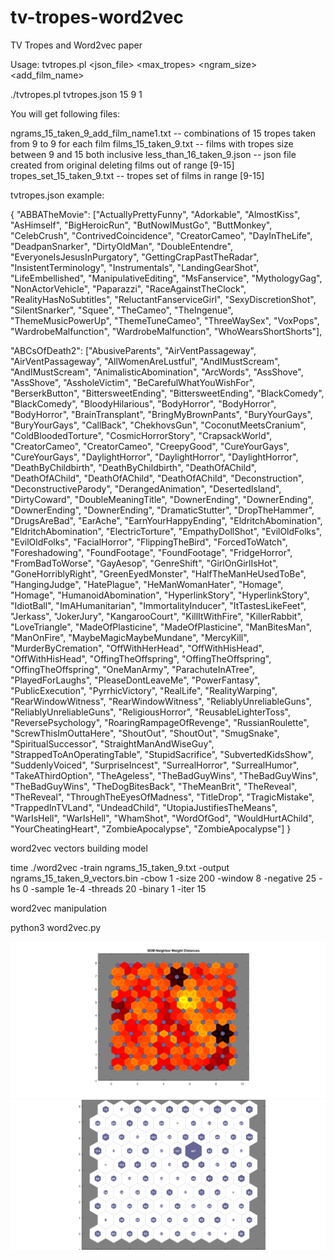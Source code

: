 # tv-tropes-word2vec
TV Tropes and Word2vec paper

Usage: tvtropes.pl <json_file> <max_tropes> <ngram_size> <add_film_name>

./tvtropes.pl tvtropes.json 15 9 1

You will get following files:

ngrams_15_taken_9_add_film_name1.txt  -- combinations of 15 tropes taken from 9 to 9 for each film
films_15_taken_9.txt   -- films with tropes size between 9 and 15 both inclusive
less_than_16_taken_9.json  -- json file created from original deleting films out of range [9-15]
tropes_set_15_taken_9.txt  -- tropes set of films in range [9-15]

tvtropes.json example:

{
   "ABBATheMovie": ["ActuallyPrettyFunny", "Adorkable", "AlmostKiss", "AsHimself", "BigHeroicRun", "ButNowIMustGo", "ButtMonkey", "CelebCrush", "ContrivedCoincidence", "CreatorCameo", "DayInTheLife", "DeadpanSnarker", "DirtyOldMan", "DoubleEntendre", "EveryoneIsJesusInPurgatory", "GettingCrapPastTheRadar", "InsistentTerminology", "Instrumentals", "LandingGearShot", "LifeEmbellished", "ManipulativeEditing", "MsFanservice", "MythologyGag", "NonActorVehicle", "Paparazzi", "RaceAgainstTheClock", "RealityHasNoSubtitles", "ReluctantFanserviceGirl", "SexyDiscretionShot", "SilentSnarker", "Squee", "TheCameo", "TheIngenue", "ThemeMusicPowerUp", "ThemeTuneCameo", "ThreeWaySex", "VoxPops", "WardrobeMalfunction", "WardrobeMalfunction", "WhoWearsShortShorts"], 

"ABCsOfDeath2": ["AbusiveParents", "AirVentPassageway", "AirVentPassageway", "AllWomenAreLustful", "AndIMustScream", "AndIMustScream", "AnimalisticAbomination", "ArcWords", "AssShove", "AssShove", "AssholeVictim", "BeCarefulWhatYouWishFor", "BerserkButton", "BittersweetEnding", "BittersweetEnding", "BlackComedy", "BlackComedy", "BloodyHilarious", "BodyHorror", "BodyHorror", "BodyHorror", "BrainTransplant", "BringMyBrownPants", "BuryYourGays", "BuryYourGays", "CallBack", "ChekhovsGun", "CoconutMeetsCranium", "ColdBloodedTorture", "CosmicHorrorStory", "CrapsackWorld", "CreatorCameo", "CreatorCameo", "CreepyGood", "CureYourGays", "CureYourGays", "DaylightHorror", "DaylightHorror", "DaylightHorror", "DeathByChildbirth", "DeathByChildbirth", "DeathOfAChild", "DeathOfAChild", "DeathOfAChild", "DeathOfAChild", "Deconstruction", "DeconstructiveParody", "DerangedAnimation", "DesertedIsland", "DirtyCoward", "DoubleMeaningTitle", "DownerEnding", "DownerEnding", "DownerEnding", "DownerEnding", "DramaticStutter", "DropTheHammer", "DrugsAreBad", "EarAche", "EarnYourHappyEnding", "EldritchAbomination", "EldritchAbomination", "ElectricTorture", "EmpathyDollShot", "EvilOldFolks", "EvilOldFolks", "FacialHorror", "FlippingTheBird", "ForcedToWatch", "Foreshadowing", "FoundFootage", "FoundFootage", "FridgeHorror", "FromBadToWorse", "GayAesop", "GenreShift", "GirlOnGirlIsHot", "GoneHorriblyRight", "GreenEyedMonster", "HalfTheManHeUsedToBe", "HangingJudge", "HatePlague", "HeManWomanHater", "Homage", "Homage", "HumanoidAbomination", "HyperlinkStory", "HyperlinkStory", "IdiotBall", "ImAHumanitarian", "ImmortalityInducer", "ItTastesLikeFeet", "Jerkass", "JokerJury", "KangarooCourt", "KillItWithFire", "KillerRabbit", "LoveTriangle", "MadeOfPlasticine", "MadeOfPlasticine", "ManBitesMan", "ManOnFire", "MaybeMagicMaybeMundane", "MercyKill", "MurderByCremation", "OffWithHerHead", "OffWithHisHead", "OffWithHisHead", "OffingTheOffspring", "OffingTheOffspring", "OffingTheOffspring", "OneManArmy", "ParachuteInATree", "PlayedForLaughs", "PleaseDontLeaveMe", "PowerFantasy", "PublicExecution", "PyrrhicVictory", "RealLife", "RealityWarping", "RearWindowWitness", "RearWindowWitness", "ReliablyUnreliableGuns", "ReliablyUnreliableGuns", "ReligiousHorror", "ReusableLighterToss", "ReversePsychology", "RoaringRampageOfRevenge", "RussianRoulette", "ScrewThisImOuttaHere", "ShoutOut", "ShoutOut", "SmugSnake", "SpiritualSuccessor", "StraightManAndWiseGuy", "StrappedToAnOperatingTable", "StupidSacrifice", "SubvertedKidsShow", "SuddenlyVoiced", "SurpriseIncest", "SurrealHorror", "SurrealHumor", "TakeAThirdOption", "TheAgeless", "TheBadGuyWins", "TheBadGuyWins", "TheBadGuyWins", "TheDogBitesBack", "TheMeanBrit", "TheReveal", "TheReveal", "ThroughTheEyesOfMadness", "TitleDrop", "TragicMistake", "TrappedInTVLand", "UndeadChild", "UtopiaJustifiesTheMeans", "WarIsHell", "WarIsHell", "WhamShot", "WordOfGod", "WouldHurtAChild", "YourCheatingHeart", "ZombieApocalypse", "ZombieApocalypse"]
}


word2vec vectors building model

time ./word2vec -train ngrams_15_taken_9.txt -output ngrams_15_taken_9_vectors.bin -cbow 1 -size 200 -window 8 -negative 25 -hs 0 -sample 1e-4 -threads 20 -binary 1 -iter 15



word2vec manipulation

python3 word2vec.py


![som distance image](som_matlab_tropes_15_9.png)
![som hits image](som_matlab_weight_hits_15_9.png)
